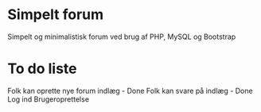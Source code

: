 # Simpelt forum
Simpelt og minimalistisk forum ved brug af PHP, MySQL og Bootstrap

# To do liste
Folk kan oprette nye forum indlæg - Done
Folk kan svare på indlæg - Done
Log ind 
Brugeroprettelse
